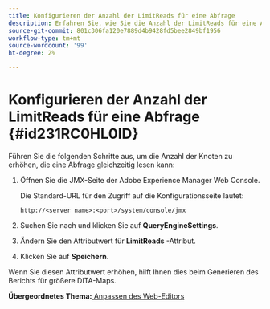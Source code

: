 ```yaml
---
title: Konfigurieren der Anzahl der LimitReads für eine Abfrage
description: Erfahren Sie, wie Sie die Anzahl der LimitReads für eine Abfrage konfigurieren
source-git-commit: 801c306fa120e7889d4b9428fd5bee2849bf1956
workflow-type: tm+mt
source-wordcount: '99'
ht-degree: 2%

---
```



# Konfigurieren der Anzahl der LimitReads für eine Abfrage {#id231RC0HL0ID}

Führen Sie die folgenden Schritte aus, um die Anzahl der Knoten zu erhöhen, die eine Abfrage gleichzeitig lesen kann:

1. Öffnen Sie die JMX-Seite der Adobe Experience Manager Web Console.

   Die Standard-URL für den Zugriff auf die Konfigurationsseite lautet:

   ```http
   http://<server name>:<port>/system/console/jmx
   ```

1. Suchen Sie nach und klicken Sie auf **QueryEngineSettings**.

1. Ändern Sie den Attributwert für **LimitReads** -Attribut.

1. Klicken Sie auf **Speichern**.


Wenn Sie diesen Attributwert erhöhen, hilft Ihnen dies beim Generieren des Berichts für größere DITA-Maps.

**Übergeordnetes Thema:**[ Anpassen des Web-Editors](conf-web-editor.md)

